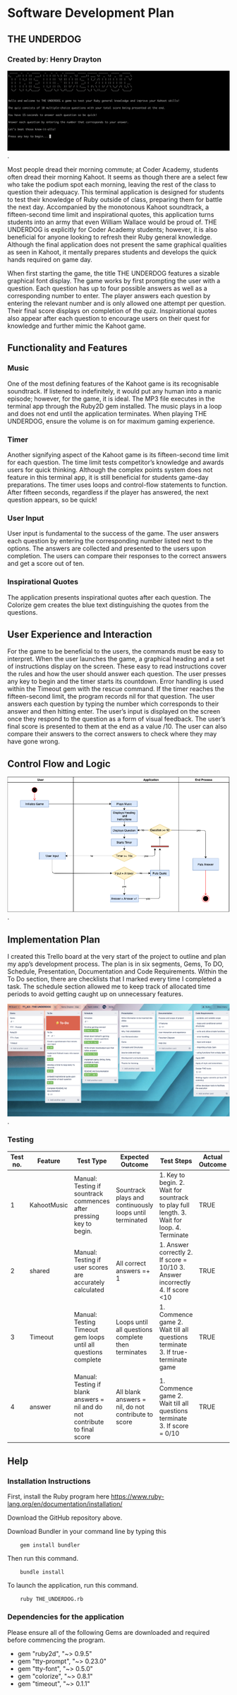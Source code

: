 # Software Development Plan

## THE UNDERDOG 
###  Created by: Henry Drayton

![Opening Page](./docs/header.png "Opening Page").


Most people dread their morning commute; at Coder Academy, students often dread their morning Kahoot. It seems as though there are a select few who take the podium spot each morning, leaving the rest of the class to question their adequacy. This terminal application is designed for students to test their knowledge of Ruby outside of class, preparing them for battle the next day. Accompanied by the monotonous Kahoot soundtrack, a fifteen-second time limit and inspirational quotes, this application turns students into an army that even William Wallace would be proud of. THE UNDERDOG is explicitly for Coder Academy students; however, it is also beneficial for anyone looking to refresh their Ruby general knowledge. Although the final application does not present the same graphical qualities as seen in Kahoot, it mentally prepares students and develops the quick hands required on game day. 

When first starting the game, the title THE UNDERDOG  features a sizable graphical font display. The game works by first prompting the user with a question. Each question has up to four possible answers as well as a corresponding number to enter. The player answers each question by entering the relevant number and is only allowed one attempt per question. Their final score displays on completion of the quiz. Inspirational quotes also appear after each question to encourage users on their quest for knowledge and further mimic the Kahoot game.

## Functionality and Features

### Music 
One of the most defining features of the Kahoot game is its recognisable soundtrack. If listened to indefinitely, it would put any human into a manic episode; however, for the game, it is ideal. The MP3 file executes in the terminal app through the Ruby2D gem installed. The music plays in a loop and does not end until the application terminates. When playing THE UNDERDOG, ensure the volume is on for maximum gaming experience. 

### Timer
Another signifying aspect of the Kahoot game is its fifteen-second time limit for each question. The time limit tests competitor’s knowledge and awards users for quick thinking. Although the complex points system does not feature in this terminal app, it is still beneficial for students game-day preparations. The timer uses loops and control-flow statements to function. After fifteen seconds, regardless if the player has answered, the next question appears, so be quick!


### User Input
User input is fundamental to the success of the game. The user answers each question by entering the corresponding number listed next to the options. The answers are collected and presented to the users upon completion. The users can compare their responses to the correct answers and get a score out of ten. 


### Inspirational Quotes
The application presents inspirational quotes after each question. The Colorize gem creates the blue text distinguishing the quotes from the questions. 

## User Experience and Interaction

For the game to be beneficial to the users, the commands must be easy to interpret. When the user launches the game, a graphical heading and a set of instructions display on the screen. These easy to read instructions cover the rules and how the user should answer each question. The user presses any key to begin and the timer starts its countdown. Error handling is used within the Timeout gem with the rescue command. If the timer reaches the fifteen-second limit, the program records nil for that question. The user answers each question by typing the number which corresponds to their answer and then hitting enter. The user’s input is displayed on the screen once they respond to the question as a form of visual feedback. The user’s final score is presented to them at the end as a value /10. The user can also compare their answers to the correct answers to check where they may have gone wrong. 

## Control Flow and Logic

![Control Flow](./docs/control_flow.png "Control Flow").

 ## Implementation Plan 

I created this Trello board at the very start of the project to outline and plan my app’s development process. The plan is in six segments, Gems, To DO, Schedule, Presentation, Documentation and Code Requirements. Within the To Do section, there are checklists that I marked every time I completed a task. The schedule section allowed me to keep track of allocated time periods to avoid getting caught up on unnecessary features.

 ![Control Flow](./docs/trello.png "Control Flow").

### Testing

| Test no.      | Feature |        Test Type       |  Expected Outcome  | Test Steps |      Actual Outcome  | 
| ----------- | ----------- | ----------|-----------|----------|--------|
| 1     | KahootMusic      |    Manual: Testing if sountrack commences after pressing key to begin.        |        Sountrack plays and continuously loops until terminated   |     1. Key to begin. 2. Wait for sountrack to play full length. 3. Wait for loop. 4. Terminate     | TRUE
| 2   |shared       |  Manual: Testing if user scores are accurately calculated      |  All correct answers =+ 1         |    1. Answer correctly 2. If score = 10/10 3. Answer incorrectly 4. If score <10      |TRUE
| 3    | Timeout       |  Manual: Testing Timeout gem loops until all questions complete            |  Loops until all questions complete then terminates         |   1. Commence game 2. Wait till all questions terminate 3. If true- terminate game       |TRUE
| 4   | answer        |  Manual: Testing if blank answers = nil and do not contribute to final score         |  All blank answers = nil, do not contribute to score         |    1. Commence game 2. Wait till all questions terminate 3. If score = 0/10      |TRUE

 ## Help


### Installation Instructions

First, install the Ruby program here https://www.ruby-lang.org/en/documentation/installation/

Download the GitHub repository above. 

Download Bundler in your command line by typing this 

        gem install bundler     

Then run this command. 

        bundle install

To launch the application, run this command. 

        ruby THE_UNDERDOG.rb

### Dependencies for the application
Please ensure all of the following Gems are downloaded and required before commencing the program. 
<ul>

<li> gem "ruby2d", "~> 0.9.5" </li>
<li> gem "tty-prompt", "~> 0.23.0" </li>
<li> gem "tty-font", "~> 0.5.0" </li>
<li> gem "colorize", "~> 0.8.1" </li>
<li> gem "timeout", "~> 0.1.1" </li>

</ul>